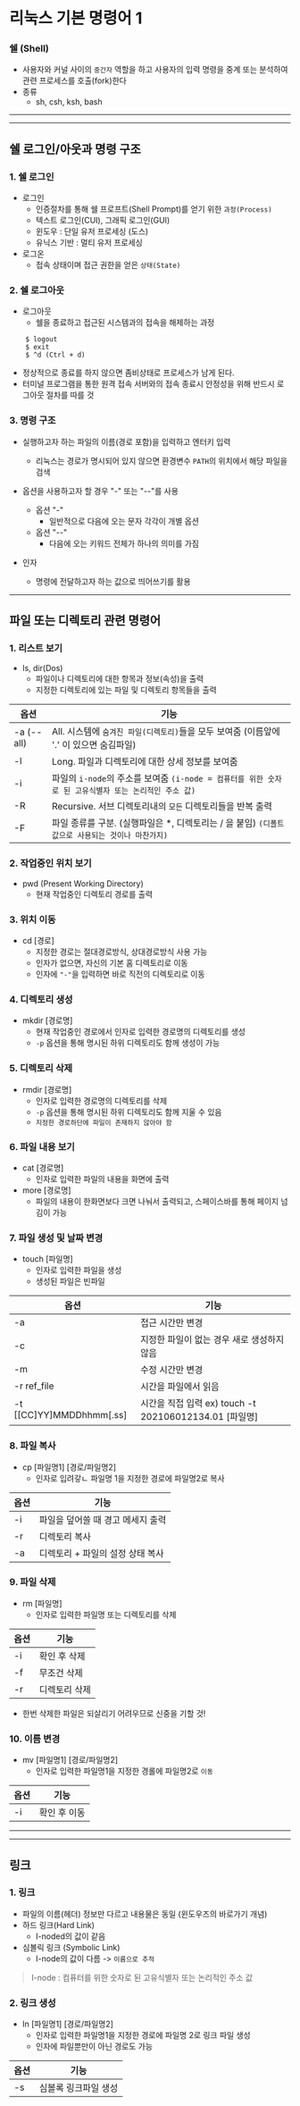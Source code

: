 # 리눅스 기본 명령어 1

### 쉘 (Shell)

- 사용자와 커널 사이의 `중간자` 역할을 하고 사용자의 입력 명령을 중계 또는 분석하여 관련 프로세스를 호출(fork)한다
- 종류
  - sh, csh, ksh, bash

---

---

## 쉘 로그인/아웃과 명령 구조

### 1. 쉘 로그인

- 로그인
  - 인증절차를 통해 쉘 프로프트(Shell Prompt)를 얻기 위한 `과정(Process)`
  - 텍스트 로그인(CUI), 그래픽 로그인(GUI)
  - 윈도우 : 단일 유저 프로세싱 (도스)
  - 유닉스 기반 : 멀티 유저 프로세싱
- 로그온
  - 접속 상태이며 접근 권한을 얻은 `상태(State)`

### 2. 쉘 로그아웃

- 로그아웃
  - 쉘을 종료하고 접근된 시스템과의 접속을 해제하는 과정

```
    $ logout
    $ exit
    $ ^d (Ctrl + d)
```

- 정상적으로 종료를 하지 않으면 좀비상태로 프로세스가 남게 된다.
- 터미널 프로그램을 통한 원격 접속 서버와의 접속 종료시 안정성을 위해 반드시 로그아웃 절차를 따를 것

### 3. 명령 구조

- 실행하고자 하는 파일의 이름(경로 포함)을 입력하고 엔터키 입력
  - 리눅스는 경로가 명시되어 있지 않으면 환경변수 `PATH`의 위치에서 해당 파일을 검색
- 옵션을 사용하고자 할 경우 "-" 또는 "--"를 사용
  - 옵션 "-"
    - 일반적으로 다음에 오는 문자 각각이 개별 옵션
  - 옵션 "--"
    - 다음에 오는 키워드 전체가 하나의 의미를 가짐
- 인자

  - 명령에 전달하고자 하는 값으로 띄어쓰기를 활용

---

## 파일 또는 디렉토리 관련 명령어

### 1. 리스트 보기

- ls, dir(Dos)
  - 파일이나 디렉토리에 대한 항목과 정보(속성)을 출력
  - 지정한 디렉토리에 있는 파일 및 디렉토리 항목들을 출력

| 옵션       | 기능                                                                                                  |
| ---------- | ----------------------------------------------------------------------------------------------------- |
| -a (--all) | All. 시스템에 `숨겨진 파일(디렉토리)`들을 모두 보여줌 (이름앞에 '.' 이 있으면 숨김파일)               |
| -l         | Long. 파일과 디렉토리에 대한 상세 정보를 보여줌                                                       |
| -i         | 파일의 `i-node`의 주소를 보여줌 `(i-node = 컴퓨터를 위한 숫자로 된 고유식별자 또는 논리적인 주소 값)` |
| -R         | Recursive. 서브 디렉토리내의 `모든` 디렉토리들을 반복 출력                                            |
| -F         | 파일 종류를 구분. (실행파일은 \*, 디렉토리는 / 을 붙임) `(디폴트값으로 사용되는 것이나 마찬가지)`     |

### 2. 작업중인 위치 보기

- pwd (Present Working Directory)
  - 현재 작업중인 디렉토리 경로를 출력

### 3. 위치 이동

- cd [경로]
  - 지정한 경로는 절대경로방식, 상대경로방식 사용 가능
  - 인자가 없으면, 자신의 기본 홈 디렉토리로 이동
  - 인자에 `"-"`을 입력하면 바로 직전의 디렉토리로 이동

### 4. 디렉토리 생성

- mkdir [경로명]
  - 현재 작업중인 경로에서 인자로 입력한 경로명의 디렉토리를 생성
  - `-p` 옵션을 통해 명시된 하위 디렉토리도 함께 생성이 가능

### 5. 디렉토리 삭제

- rmdir [경로명]
  - 인자로 입력한 경로명의 디렉토리를 삭제
  - `-p` 옵션을 통해 명시된 하위 디렉토리도 함께 지울 수 있음
  - `지정한 경로하단에 파일이 존재하지 않아야 함`

### 6. 파일 내용 보기

- cat [경로명]
  - 인자로 입력한 파일의 내용을 화면에 출력
- more [경로명]
  - 파일의 내용이 한화면보다 크면 나눠서 출력되고, 스페이스바를 통해 페이지 넘김이 가능

### 7. 파일 생성 및 날짜 변경

- touch [파일명]
  - 인자로 입력한 파일을 생성
  - 생성된 파일은 빈파일

| 옵션                     | 기능                                                   |
| ------------------------ | ------------------------------------------------------ |
| -a                       | 접근 시간만 변경                                       |
| -c                       | 지정한 파일이 없는 경우 새로 생성하지 않음             |
| -m                       | 수정 시간만 변경                                       |
| -r ref_file              | 시간을 파일에서 읽음                                   |
| -t [[CC]YY]MMDDhhmm[.ss] | 시간을 직접 입력 ex) touch -t 202106012134.01 [파일명] |

### 8. 파일 복사

- cp [파일명1] [경로/파일명2]
  - 인자로 입려갛ㄴ 파일명 1을 지정한 경로에 파일명2로 복사

| 옵션 | 기능                              |
| ---- | --------------------------------- |
| -i   | 파일을 덮어쓸 때 경고 메세지 출력 |
| -r   | 디렉토리 복사                     |
| -a   | 디렉토리 + 파일의 설정 상태 복사  |

### 9. 파일 삭제

- rm [파일명]
  - 인자로 입력한 파일명 또는 디렉토리를 삭제

| 옵션 | 기능          |
| ---- | ------------- |
| -i   | 확인 후 삭제  |
| -f   | 무조건 삭제   |
| -r   | 디렉토리 삭제 |

- 한번 삭제한 파일은 되살리기 어려우므로 신중을 기할 것!

### 10. 이름 변경

- mv [파일명1] [경로/파일명2]
  - 인자로 입력한 파일명1을 지정한 경롤에 파일명2로 `이동`

| 옵션 | 기능         |
| ---- | ------------ |
| -i   | 확인 후 이동 |

---

---

## 링크

### 1. 링크

- 파일의 이름(헤더) 정보만 다르고 내용물은 동일 (윈도우즈의 바로가기 개념)
- 하드 링크(Hard Link)
  - I-noded의 값이 같음
- 심볼릭 링크 (Symbolic Link)
  - I-node의 값이 다름 -> `이름으로 추적`

> I-node : 컴퓨터를 위한 숫자로 된 고유식별자 또는 논리적인 주소 값

### 2. 링크 생성

- ln [파일명1] [경로/파일명2]
  - 인자로 입력한 파일명1을 지정한 경로에 파일명 2로 링크 파일 생성
  - 인자에 파일뿐만이 아닌 경로도 가능

| 옵션 | 기능                 |
| ---- | -------------------- |
| -s   | 심볼록 링크파일 생성 |
